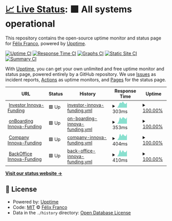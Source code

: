 # [📈 Live Status](https://devalfe.github.io/uptimeinnova): <!--live status--> **🟩 All systems operational**

This repository contains the open-source uptime monitor and status page for [Félix Franco](https://devalfe.github.io/uptimeinnova), powered by [Upptime](https://github.com/upptime/upptime).

[![Uptime CI](https://github.com/devalfe/uptimeinnova/workflows/Uptime%20CI/badge.svg)](https://github.com/devalfe/uptimeinnova/actions?query=workflow%3A%22Uptime+CI%22)
[![Response Time CI](https://github.com/devalfe/uptimeinnova/workflows/Response%20Time%20CI/badge.svg)](https://github.com/devalfe/uptimeinnova/actions?query=workflow%3A%22Response+Time+CI%22)
[![Graphs CI](https://github.com/devalfe/uptimeinnova/workflows/Graphs%20CI/badge.svg)](https://github.com/devalfe/uptimeinnova/actions?query=workflow%3A%22Graphs+CI%22)
[![Static Site CI](https://github.com/devalfe/uptimeinnova/workflows/Static%20Site%20CI/badge.svg)](https://github.com/devalfe/uptimeinnova/actions?query=workflow%3A%22Static+Site+CI%22)
[![Summary CI](https://github.com/devalfe/uptimeinnova/workflows/Summary%20CI/badge.svg)](https://github.com/devalfe/uptimeinnova/actions?query=workflow%3A%22Summary+CI%22)

With [Upptime](https://upptime.js.org), you can get your own unlimited and free uptime monitor and status page, powered entirely by a GitHub repository. We use [Issues](https://github.com/devalfe/uptimeinnova/issues) as incident reports, [Actions](https://github.com/devalfe/uptimeinnova/actions) as uptime monitors, and [Pages](https://devalfe.github.io/uptimeinnova) for the status page.

<!--start: status pages-->
<!-- This summary is generated by Upptime (https://github.com/upptime/upptime) -->
<!-- Do not edit this manually, your changes will be overwritten -->
<!-- prettier-ignore -->
| URL | Status | History | Response Time | Uptime |
| --- | ------ | ------- | ------------- | ------ |
| <img alt="" src="https://favicons.githubusercontent.com/investor.innova-funding.com" height="13"> [Investor Innova-Funding](https://investor.innova-funding.com/) | 🟩 Up | [investor-innova-funding.yml](https://github.com/devalfe/uptimeinnova/commits/HEAD/history/investor-innova-funding.yml) | <details><summary><img alt="Response time graph" src="./graphs/investor-innova-funding/response-time-week.png" height="20"> 303ms</summary><br><a href="https://devalfe.github.io/uptimeinnova/history/investor-innova-funding"><img alt="Response time 224" src="https://img.shields.io/endpoint?url=https%3A%2F%2Fraw.githubusercontent.com%2Fdevalfe%2Fuptimeinnova%2FHEAD%2Fapi%2Finvestor-innova-funding%2Fresponse-time.json"></a><br><a href="https://devalfe.github.io/uptimeinnova/history/investor-innova-funding"><img alt="24-hour response time 339" src="https://img.shields.io/endpoint?url=https%3A%2F%2Fraw.githubusercontent.com%2Fdevalfe%2Fuptimeinnova%2FHEAD%2Fapi%2Finvestor-innova-funding%2Fresponse-time-day.json"></a><br><a href="https://devalfe.github.io/uptimeinnova/history/investor-innova-funding"><img alt="7-day response time 303" src="https://img.shields.io/endpoint?url=https%3A%2F%2Fraw.githubusercontent.com%2Fdevalfe%2Fuptimeinnova%2FHEAD%2Fapi%2Finvestor-innova-funding%2Fresponse-time-week.json"></a><br><a href="https://devalfe.github.io/uptimeinnova/history/investor-innova-funding"><img alt="30-day response time 225" src="https://img.shields.io/endpoint?url=https%3A%2F%2Fraw.githubusercontent.com%2Fdevalfe%2Fuptimeinnova%2FHEAD%2Fapi%2Finvestor-innova-funding%2Fresponse-time-month.json"></a><br><a href="https://devalfe.github.io/uptimeinnova/history/investor-innova-funding"><img alt="1-year response time 224" src="https://img.shields.io/endpoint?url=https%3A%2F%2Fraw.githubusercontent.com%2Fdevalfe%2Fuptimeinnova%2FHEAD%2Fapi%2Finvestor-innova-funding%2Fresponse-time-year.json"></a></details> | <details><summary><a href="https://devalfe.github.io/uptimeinnova/history/investor-innova-funding">100.00%</a></summary><a href="https://devalfe.github.io/uptimeinnova/history/investor-innova-funding"><img alt="All-time uptime 100.00%" src="https://img.shields.io/endpoint?url=https%3A%2F%2Fraw.githubusercontent.com%2Fdevalfe%2Fuptimeinnova%2FHEAD%2Fapi%2Finvestor-innova-funding%2Fuptime.json"></a><br><a href="https://devalfe.github.io/uptimeinnova/history/investor-innova-funding"><img alt="24-hour uptime 100.00%" src="https://img.shields.io/endpoint?url=https%3A%2F%2Fraw.githubusercontent.com%2Fdevalfe%2Fuptimeinnova%2FHEAD%2Fapi%2Finvestor-innova-funding%2Fuptime-day.json"></a><br><a href="https://devalfe.github.io/uptimeinnova/history/investor-innova-funding"><img alt="7-day uptime 100.00%" src="https://img.shields.io/endpoint?url=https%3A%2F%2Fraw.githubusercontent.com%2Fdevalfe%2Fuptimeinnova%2FHEAD%2Fapi%2Finvestor-innova-funding%2Fuptime-week.json"></a><br><a href="https://devalfe.github.io/uptimeinnova/history/investor-innova-funding"><img alt="30-day uptime 100.00%" src="https://img.shields.io/endpoint?url=https%3A%2F%2Fraw.githubusercontent.com%2Fdevalfe%2Fuptimeinnova%2FHEAD%2Fapi%2Finvestor-innova-funding%2Fuptime-month.json"></a><br><a href="https://devalfe.github.io/uptimeinnova/history/investor-innova-funding"><img alt="1-year uptime 100.00%" src="https://img.shields.io/endpoint?url=https%3A%2F%2Fraw.githubusercontent.com%2Fdevalfe%2Fuptimeinnova%2FHEAD%2Fapi%2Finvestor-innova-funding%2Fuptime-year.json"></a></details>
| <img alt="" src="https://favicons.githubusercontent.com/onboarding.innova-funding.com" height="13"> [onBoarding Innova-Funding](https://onboarding.innova-funding.com/) | 🟩 Up | [on-boarding-innova-funding.yml](https://github.com/devalfe/uptimeinnova/commits/HEAD/history/on-boarding-innova-funding.yml) | <details><summary><img alt="Response time graph" src="./graphs/on-boarding-innova-funding/response-time-week.png" height="20"> 353ms</summary><br><a href="https://devalfe.github.io/uptimeinnova/history/on-boarding-innova-funding"><img alt="Response time 249" src="https://img.shields.io/endpoint?url=https%3A%2F%2Fraw.githubusercontent.com%2Fdevalfe%2Fuptimeinnova%2FHEAD%2Fapi%2Fon-boarding-innova-funding%2Fresponse-time.json"></a><br><a href="https://devalfe.github.io/uptimeinnova/history/on-boarding-innova-funding"><img alt="24-hour response time 352" src="https://img.shields.io/endpoint?url=https%3A%2F%2Fraw.githubusercontent.com%2Fdevalfe%2Fuptimeinnova%2FHEAD%2Fapi%2Fon-boarding-innova-funding%2Fresponse-time-day.json"></a><br><a href="https://devalfe.github.io/uptimeinnova/history/on-boarding-innova-funding"><img alt="7-day response time 353" src="https://img.shields.io/endpoint?url=https%3A%2F%2Fraw.githubusercontent.com%2Fdevalfe%2Fuptimeinnova%2FHEAD%2Fapi%2Fon-boarding-innova-funding%2Fresponse-time-week.json"></a><br><a href="https://devalfe.github.io/uptimeinnova/history/on-boarding-innova-funding"><img alt="30-day response time 256" src="https://img.shields.io/endpoint?url=https%3A%2F%2Fraw.githubusercontent.com%2Fdevalfe%2Fuptimeinnova%2FHEAD%2Fapi%2Fon-boarding-innova-funding%2Fresponse-time-month.json"></a><br><a href="https://devalfe.github.io/uptimeinnova/history/on-boarding-innova-funding"><img alt="1-year response time 249" src="https://img.shields.io/endpoint?url=https%3A%2F%2Fraw.githubusercontent.com%2Fdevalfe%2Fuptimeinnova%2FHEAD%2Fapi%2Fon-boarding-innova-funding%2Fresponse-time-year.json"></a></details> | <details><summary><a href="https://devalfe.github.io/uptimeinnova/history/on-boarding-innova-funding">100.00%</a></summary><a href="https://devalfe.github.io/uptimeinnova/history/on-boarding-innova-funding"><img alt="All-time uptime 100.00%" src="https://img.shields.io/endpoint?url=https%3A%2F%2Fraw.githubusercontent.com%2Fdevalfe%2Fuptimeinnova%2FHEAD%2Fapi%2Fon-boarding-innova-funding%2Fuptime.json"></a><br><a href="https://devalfe.github.io/uptimeinnova/history/on-boarding-innova-funding"><img alt="24-hour uptime 100.00%" src="https://img.shields.io/endpoint?url=https%3A%2F%2Fraw.githubusercontent.com%2Fdevalfe%2Fuptimeinnova%2FHEAD%2Fapi%2Fon-boarding-innova-funding%2Fuptime-day.json"></a><br><a href="https://devalfe.github.io/uptimeinnova/history/on-boarding-innova-funding"><img alt="7-day uptime 100.00%" src="https://img.shields.io/endpoint?url=https%3A%2F%2Fraw.githubusercontent.com%2Fdevalfe%2Fuptimeinnova%2FHEAD%2Fapi%2Fon-boarding-innova-funding%2Fuptime-week.json"></a><br><a href="https://devalfe.github.io/uptimeinnova/history/on-boarding-innova-funding"><img alt="30-day uptime 100.00%" src="https://img.shields.io/endpoint?url=https%3A%2F%2Fraw.githubusercontent.com%2Fdevalfe%2Fuptimeinnova%2FHEAD%2Fapi%2Fon-boarding-innova-funding%2Fuptime-month.json"></a><br><a href="https://devalfe.github.io/uptimeinnova/history/on-boarding-innova-funding"><img alt="1-year uptime 100.00%" src="https://img.shields.io/endpoint?url=https%3A%2F%2Fraw.githubusercontent.com%2Fdevalfe%2Fuptimeinnova%2FHEAD%2Fapi%2Fon-boarding-innova-funding%2Fuptime-year.json"></a></details>
| <img alt="" src="https://favicons.githubusercontent.com/company.innova-funding.com" height="13"> [Company Innova-Funding](http://company.innova-funding.com/) | 🟩 Up | [company-innova-funding.yml](https://github.com/devalfe/uptimeinnova/commits/HEAD/history/company-innova-funding.yml) | <details><summary><img alt="Response time graph" src="./graphs/company-innova-funding/response-time-week.png" height="20"> 404ms</summary><br><a href="https://devalfe.github.io/uptimeinnova/history/company-innova-funding"><img alt="Response time 264" src="https://img.shields.io/endpoint?url=https%3A%2F%2Fraw.githubusercontent.com%2Fdevalfe%2Fuptimeinnova%2FHEAD%2Fapi%2Fcompany-innova-funding%2Fresponse-time.json"></a><br><a href="https://devalfe.github.io/uptimeinnova/history/company-innova-funding"><img alt="24-hour response time 499" src="https://img.shields.io/endpoint?url=https%3A%2F%2Fraw.githubusercontent.com%2Fdevalfe%2Fuptimeinnova%2FHEAD%2Fapi%2Fcompany-innova-funding%2Fresponse-time-day.json"></a><br><a href="https://devalfe.github.io/uptimeinnova/history/company-innova-funding"><img alt="7-day response time 404" src="https://img.shields.io/endpoint?url=https%3A%2F%2Fraw.githubusercontent.com%2Fdevalfe%2Fuptimeinnova%2FHEAD%2Fapi%2Fcompany-innova-funding%2Fresponse-time-week.json"></a><br><a href="https://devalfe.github.io/uptimeinnova/history/company-innova-funding"><img alt="30-day response time 272" src="https://img.shields.io/endpoint?url=https%3A%2F%2Fraw.githubusercontent.com%2Fdevalfe%2Fuptimeinnova%2FHEAD%2Fapi%2Fcompany-innova-funding%2Fresponse-time-month.json"></a><br><a href="https://devalfe.github.io/uptimeinnova/history/company-innova-funding"><img alt="1-year response time 264" src="https://img.shields.io/endpoint?url=https%3A%2F%2Fraw.githubusercontent.com%2Fdevalfe%2Fuptimeinnova%2FHEAD%2Fapi%2Fcompany-innova-funding%2Fresponse-time-year.json"></a></details> | <details><summary><a href="https://devalfe.github.io/uptimeinnova/history/company-innova-funding">100.00%</a></summary><a href="https://devalfe.github.io/uptimeinnova/history/company-innova-funding"><img alt="All-time uptime 100.00%" src="https://img.shields.io/endpoint?url=https%3A%2F%2Fraw.githubusercontent.com%2Fdevalfe%2Fuptimeinnova%2FHEAD%2Fapi%2Fcompany-innova-funding%2Fuptime.json"></a><br><a href="https://devalfe.github.io/uptimeinnova/history/company-innova-funding"><img alt="24-hour uptime 100.00%" src="https://img.shields.io/endpoint?url=https%3A%2F%2Fraw.githubusercontent.com%2Fdevalfe%2Fuptimeinnova%2FHEAD%2Fapi%2Fcompany-innova-funding%2Fuptime-day.json"></a><br><a href="https://devalfe.github.io/uptimeinnova/history/company-innova-funding"><img alt="7-day uptime 100.00%" src="https://img.shields.io/endpoint?url=https%3A%2F%2Fraw.githubusercontent.com%2Fdevalfe%2Fuptimeinnova%2FHEAD%2Fapi%2Fcompany-innova-funding%2Fuptime-week.json"></a><br><a href="https://devalfe.github.io/uptimeinnova/history/company-innova-funding"><img alt="30-day uptime 100.00%" src="https://img.shields.io/endpoint?url=https%3A%2F%2Fraw.githubusercontent.com%2Fdevalfe%2Fuptimeinnova%2FHEAD%2Fapi%2Fcompany-innova-funding%2Fuptime-month.json"></a><br><a href="https://devalfe.github.io/uptimeinnova/history/company-innova-funding"><img alt="1-year uptime 100.00%" src="https://img.shields.io/endpoint?url=https%3A%2F%2Fraw.githubusercontent.com%2Fdevalfe%2Fuptimeinnova%2FHEAD%2Fapi%2Fcompany-innova-funding%2Fuptime-year.json"></a></details>
| <img alt="" src="https://favicons.githubusercontent.com/backoffice.innova-funding.com" height="13"> [BackOffice Innova-Funding](http://backoffice.innova-funding.com/) | 🟩 Up | [back-office-innova-funding.yml](https://github.com/devalfe/uptimeinnova/commits/HEAD/history/back-office-innova-funding.yml) | <details><summary><img alt="Response time graph" src="./graphs/back-office-innova-funding/response-time-week.png" height="20"> 410ms</summary><br><a href="https://devalfe.github.io/uptimeinnova/history/back-office-innova-funding"><img alt="Response time 268" src="https://img.shields.io/endpoint?url=https%3A%2F%2Fraw.githubusercontent.com%2Fdevalfe%2Fuptimeinnova%2FHEAD%2Fapi%2Fback-office-innova-funding%2Fresponse-time.json"></a><br><a href="https://devalfe.github.io/uptimeinnova/history/back-office-innova-funding"><img alt="24-hour response time 488" src="https://img.shields.io/endpoint?url=https%3A%2F%2Fraw.githubusercontent.com%2Fdevalfe%2Fuptimeinnova%2FHEAD%2Fapi%2Fback-office-innova-funding%2Fresponse-time-day.json"></a><br><a href="https://devalfe.github.io/uptimeinnova/history/back-office-innova-funding"><img alt="7-day response time 410" src="https://img.shields.io/endpoint?url=https%3A%2F%2Fraw.githubusercontent.com%2Fdevalfe%2Fuptimeinnova%2FHEAD%2Fapi%2Fback-office-innova-funding%2Fresponse-time-week.json"></a><br><a href="https://devalfe.github.io/uptimeinnova/history/back-office-innova-funding"><img alt="30-day response time 267" src="https://img.shields.io/endpoint?url=https%3A%2F%2Fraw.githubusercontent.com%2Fdevalfe%2Fuptimeinnova%2FHEAD%2Fapi%2Fback-office-innova-funding%2Fresponse-time-month.json"></a><br><a href="https://devalfe.github.io/uptimeinnova/history/back-office-innova-funding"><img alt="1-year response time 268" src="https://img.shields.io/endpoint?url=https%3A%2F%2Fraw.githubusercontent.com%2Fdevalfe%2Fuptimeinnova%2FHEAD%2Fapi%2Fback-office-innova-funding%2Fresponse-time-year.json"></a></details> | <details><summary><a href="https://devalfe.github.io/uptimeinnova/history/back-office-innova-funding">100.00%</a></summary><a href="https://devalfe.github.io/uptimeinnova/history/back-office-innova-funding"><img alt="All-time uptime 100.00%" src="https://img.shields.io/endpoint?url=https%3A%2F%2Fraw.githubusercontent.com%2Fdevalfe%2Fuptimeinnova%2FHEAD%2Fapi%2Fback-office-innova-funding%2Fuptime.json"></a><br><a href="https://devalfe.github.io/uptimeinnova/history/back-office-innova-funding"><img alt="24-hour uptime 100.00%" src="https://img.shields.io/endpoint?url=https%3A%2F%2Fraw.githubusercontent.com%2Fdevalfe%2Fuptimeinnova%2FHEAD%2Fapi%2Fback-office-innova-funding%2Fuptime-day.json"></a><br><a href="https://devalfe.github.io/uptimeinnova/history/back-office-innova-funding"><img alt="7-day uptime 100.00%" src="https://img.shields.io/endpoint?url=https%3A%2F%2Fraw.githubusercontent.com%2Fdevalfe%2Fuptimeinnova%2FHEAD%2Fapi%2Fback-office-innova-funding%2Fuptime-week.json"></a><br><a href="https://devalfe.github.io/uptimeinnova/history/back-office-innova-funding"><img alt="30-day uptime 100.00%" src="https://img.shields.io/endpoint?url=https%3A%2F%2Fraw.githubusercontent.com%2Fdevalfe%2Fuptimeinnova%2FHEAD%2Fapi%2Fback-office-innova-funding%2Fuptime-month.json"></a><br><a href="https://devalfe.github.io/uptimeinnova/history/back-office-innova-funding"><img alt="1-year uptime 100.00%" src="https://img.shields.io/endpoint?url=https%3A%2F%2Fraw.githubusercontent.com%2Fdevalfe%2Fuptimeinnova%2FHEAD%2Fapi%2Fback-office-innova-funding%2Fuptime-year.json"></a></details>

<!--end: status pages-->

[**Visit our status website →**](https://devalfe.github.io/uptimeinnova)

## 📄 License

- Powered by: [Upptime](https://github.com/upptime/upptime)
- Code: [MIT](./LICENSE) © [Félix Franco](https://devalfe.github.io/uptimeinnova)
- Data in the `./history` directory: [Open Database License](https://opendatacommons.org/licenses/odbl/1-0/)
